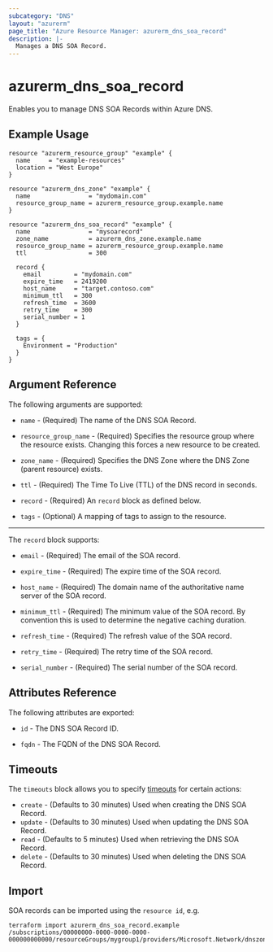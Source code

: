 ```yaml
---
subcategory: "DNS"
layout: "azurerm"
page_title: "Azure Resource Manager: azurerm_dns_soa_record"
description: |-
  Manages a DNS SOA Record.
---
```


# azurerm_dns_soa_record

Enables you to manage DNS SOA Records within Azure DNS.

## Example Usage

```hcl
resource "azurerm_resource_group" "example" {
  name     = "example-resources"
  location = "West Europe"
}

resource "azurerm_dns_zone" "example" {
  name                = "mydomain.com"
  resource_group_name = azurerm_resource_group.example.name
}

resource "azurerm_dns_soa_record" "example" {
  name                = "mysoarecord"
  zone_name           = azurerm_dns_zone.example.name
  resource_group_name = azurerm_resource_group.example.name
  ttl                 = 300

  record {
    email         = "mydomain.com"
    expire_time   = 2419200
    host_name     = "target.contoso.com"
    minimum_ttl   = 300
  	refresh_time  = 3600
    retry_time    = 300
  	serial_number = 1
  }

  tags = {
    Environment = "Production"
  }
}
```
## Argument Reference

The following arguments are supported:

* `name` - (Required) The name of the DNS SOA Record.

* `resource_group_name` - (Required) Specifies the resource group where the resource exists. Changing this forces a new resource to be created.

* `zone_name` - (Required) Specifies the DNS Zone where the DNS Zone (parent resource) exists.

* `ttl` - (Required) The Time To Live (TTL) of the DNS record in seconds.

* `record` - (Required) An `record` block as defined below. 

* `tags` - (Optional) A mapping of tags to assign to the resource.

---

The `record` block supports:

* `email` - (Required) The email of the SOA record.

* `expire_time` - (Required) The expire time of the SOA record.

* `host_name` - (Required) The domain name of the authoritative name server of the SOA record.

* `minimum_ttl` - (Required) The minimum value of the SOA record. By convention this is used to determine the negative caching duration.

* `refresh_time` - (Required) The refresh value of the SOA record.

* `retry_time` - (Required) The retry time of the SOA record.

* `serial_number` - (Required) The serial number of the SOA record.

## Attributes Reference

The following attributes are exported:

* `id` - The DNS SOA Record ID.

* `fqdn` - The FQDN of the DNS SOA Record.

## Timeouts

The `timeouts` block allows you to specify [timeouts](https://www.terraform.io/docs/configuration/resources.html#timeouts) for certain actions:

* `create` - (Defaults to 30 minutes) Used when creating the DNS SOA Record.
* `update` - (Defaults to 30 minutes) Used when updating the DNS SOA Record.
* `read` - (Defaults to 5 minutes) Used when retrieving the DNS SOA Record.
* `delete` - (Defaults to 30 minutes) Used when deleting the DNS SOA Record.

## Import

SOA records can be imported using the `resource id`, e.g.

```shell
terraform import azurerm_dns_soa_record.example /subscriptions/00000000-0000-0000-0000-000000000000/resourceGroups/mygroup1/providers/Microsoft.Network/dnszones/zone1/SOA/myrecord1
```
